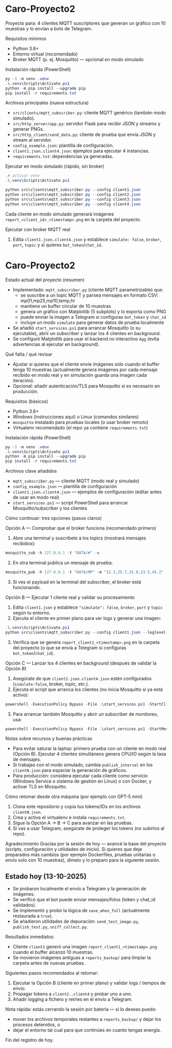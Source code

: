 # Caro-Proyecto2

Proyecto para: 4 clientes MQTT suscriptores que generan un gráfico con 10 muestras y lo envían a bots de Telegram.

Requisitos mínimos
- Python 3.8+
- Entorno virtual (recomendado)
- Broker MQTT (p. ej. Mosquitto) — opcional en modo simulado

Instalación rápida (PowerShell)
```powershell
py -3 -m venv .venv
.\.venv\Scripts\Activate.ps1
python -m pip install --upgrade pip
pip install -r requirements.txt
```

Archivos principales (nueva estructura)
- `src/clients/mqtt_subscriber.py`: cliente MQTT genérico (también modo simulado).
- `src/http_server/app.py`: servidor Flask para recibir JSON y streams y generar PNGs.
- `src/http_client/send_data.py`: cliente de prueba que envía JSON y stream al servidor.
- `config_example.json`: plantilla de configuración.
- `client1.json`..`client4.json`: ejemplos para ejecutar 4 instancias.
- `requirements.txt`: dependencias ya generadas.

Ejecutar en modo simulado (rápido, sin broker)
```powershell
.# activar venv
.\.venv\Scripts\Activate.ps1

python src\clients\mqtt_subscriber.py --config client1.json
python src\clients\mqtt_subscriber.py --config client2.json
python src\clients\mqtt_subscriber.py --config client3.json
python src\clients\mqtt_subscriber.py --config client4.json
```

Cada cliente en modo simulado generará imágenes `report_<client_id>_<timestamp>.png` en la carpeta del proyecto.

Ejecutar con broker MQTT real
1. Edita `client1.json`..`client4.json` y establece `simulate: false`, `broker`, `port`, `topic` y si quieres `bot_token`/`chat_id`.
# Caro-Proyecto2

Estado actual del proyecto (resumen)
- Implementado: `mqtt_subscriber.py` (cliente MQTT parametrizable) que:
	- se suscribe a un topic MQTT y parsea mensajes en formato CSV: mp01,mp25,mp10,temp,hr
	- mantiene un buffer circular de 10 muestras
	- genera un gráfico con Matplotlib (5 subplots) y lo exporta como PNG
	- puede enviar la imagen a Telegram si configuras `bot_token` y `chat_id`
	- incluye un modo `simulate` para generar datos de prueba localmente
- Se añadió `start_services.ps1` para arrancar Mosquitto (o su ejecutable), abrir un subscriber y lanzar los 4 clientes en background.
- Se configuró Matplotlib para usar el backend no interactivo `Agg` (evita advertencias al ejecutar en background).

Qué falta / qué revisar
- Ajustar si quieres que el cliente envíe imágenes sólo cuando el buffer tenga 10 muestras (actualmente genera imágenes por cada mensaje recibido en modo real y en simulación guarda una imagen cada iteración).
- Opcional: añadir autenticación/TLS para Mosquitto si es necesario en producción.

Requisitos (básicos)
- Python 3.8+
- Windows (instrucciones aquí) o Linux (comandos similares)
- `mosquitto` instalado para pruebas locales (o usar broker remoto)
- Virtualenv recomendado (el repo ya contiene `requirements.txt`)

Instalación rápida (PowerShell)
```powershell
py -3 -m venv .venv
.\.venv\Scripts\Activate.ps1
python -m pip install --upgrade pip
pip install -r requirements.txt
```

Archivos clave añadidos
- `mqtt_subscriber.py` — cliente MQTT (modo real y simulado)
- `config_example.json` — plantilla de configuración
- `client1.json`..`client4.json` — ejemplos de configuración (editar antes de usar en modo real)
- `start_services.ps1` — script PowerShell para arrancar Mosquitto/subscriber y los clientes

Cómo continuar: tres opciones (pasos claros)

Opción A — Comprobar que el broker funciona (recomendado primero)
1. Abre una terminal y suscríbete a los topics (mostrará mensajes recibidos):
```powershell
mosquitto_sub -h 127.0.0.1 -t "DATA/#" -v
```
2. En otra terminal publica un mensaje de prueba:
```powershell
mosquitto_pub -h 127.0.0.1 -t "DATA/MP" -m "12.3,25.7,31.0,23.5,45.2"
```
3. Si ves el payload en la terminal del subscriber, el broker está funcionando.

Opción B — Ejecutar 1 cliente real y validar su procesamiento
1. Edita `client1.json` y establece `"simulate": false`, `broker`, `port` y `topic` según tu entorno.
2. Ejecuta el cliente en primer plano para ver logs y generar una imagen:
```powershell
.\.venv\Scripts\Activate.ps1
python src\clients\mqtt_subscriber.py --config client1.json --loglevel INFO
```
3. Verifica que se genera `report_client1_<timestamp>.png` en la carpeta del proyecto (o que se envía a Telegram si configuras `bot_token`/`chat_id`).

Opción C — Lanzar los 4 clientes en background (después de validar la Opción B)
1. Asegúrate de que `client2.json`..`client4.json` estén configurados (`simulate:false`, broker, topic, etc.).
2. Ejecuta el script que arranca los clientes (no inicia Mosquitto si ya está activo):
```powershell
powershell -ExecutionPolicy Bypass -File .\start_services.ps1 -StartClients
```
3. Para arrancar también Mosquitto y abrir un subscriber de monitoreo, usa:
```powershell
powershell -ExecutionPolicy Bypass -File .\start_services.ps1 -StartMosquitto -OpenSubscriber -StartClients
```

Notas sobre recursos y buenas prácticas
- Para evitar saturar la laptop: primero prueba con un cliente en modo real (Opción B). Ejecutar 4 clientes simultáneos genera CPU/IO según la tasa de mensajes.
- Si trabajas con el modo simulado, cambia `publish_interval` en los `clientN.json` para espaciar la generación de gráficos.
- Para producción: considera ejecutar cada cliente como servicio (Windows Service o sistema de gestión en Linux) o con Docker, y activar TLS en Mosquitto.

Cómo retomar desde otra máquina (por ejemplo con GPT-5 mini)
1. Clona este repositorio y copia tus tokens/IDs en los archivos `clientN.json`.
2. Crea y activa el virtualenv e instala `requirements.txt`.
3. Sigue la Opción A -> B -> C para avanzar en las pruebas.
4. Si vas a usar Telegram, asegúrate de proteger los tokens (no subirlos al repo).

Agradecimiento
Gracias por la sesión de hoy — avancé la base del proyecto (scripts, configuración y utilidades de inicio). Si quieres que deje preparados más cambios (por ejemplo Dockerfiles, pruebas unitarias o envío solo con 10 muestras), dímelo y lo preparo para la siguiente sesión.

Estado hoy (13-10-2025)
----------------------
- Se probaron localmente el envío a Telegram y la generación de imágenes.
- Se verificó que el bot puede enviar mensajes/fotos (token y chat_id validados).
- Se implementó y probó la lógica de `save_when_full` (actualmente restaurada a `true`).
- Se añadieron utilidades de depuración: `send_test_image.py`, `publish_test.py`, `sniff_collect.py`.

Resultados inmediatos:
- Cliente `client1` generó una imagen `report_client1_<timestamp>.png` cuando el buffer alcanzó 10 muestras.
- Se movieron imágenes antiguas a `reports_backup/` para limpiar la carpeta antes de nuevas pruebas.

Siguientes pasos recomendados al retomar:
1. Ejecutar la Opción B (cliente en primer plano) y validar logs / tiempos de envío.
2. Propagar tokens a `client2..client4` y probar uno a uno.
3. Añadir logging a fichero y retries en el envío a Telegram.

Nota rápida: estás cerrando la sesión por batería — si lo deseas puedo:
- mover los archivos temporales restantes a `reports_backup/` y dejar los procesos detenidos, o
- dejar el entorno tal cual para que continúes en cuanto tengas energía.

Fin del registro de hoy.
